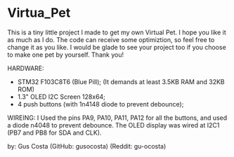 # Virtua_Pet
This is a tiny little project I made to get my own Virtual Pet. I hope you like it as much as I do.
The code can receive some optimiztion, so feel free to change it as you like.
I would be glade to see your project too if you choose to make one pet by yourself.
Thank you!

HARDWARE:
- STM32 F103C8T6 (Blue Pill); (It demands at least 3.5KB RAM and 32KB ROM)
- 1.3" OLED I2C Screen 128x64;
- 4 push buttons (with 1n4148 diode to prevent debounce);

WIREING:
I Used the pins PA9, PA10, PA11, PA12 for all the buttons, and used a diode n4048 to prevent debounce.
The OLED display was wired at I2C1 (PB7 and PB8 for SDA and CLK).

by: Gus Costa
(GitHub: gusocosta)
(Reddit: gu-ocosta)
